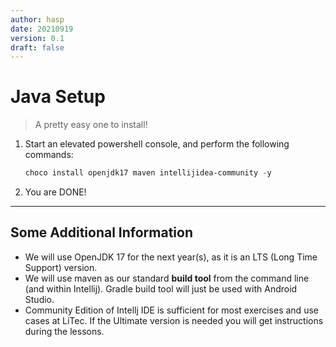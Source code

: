 ```yaml
---
author: hasp
date: 20210919
version: 0.1
draft: false
---
```


# Java Setup

> A pretty easy one to install!

1. Start an elevated powershell console, and perform the following commands:

   ```powershell
   choco install openjdk17 maven intellijidea-community -y
   ```

2. You are DONE!

---

## Some Additional Information

- We will use OpenJDK 17 for the next year(s), as it is an LTS (Long Time Support) version.
- We will use maven as our standard **build tool** from the command line (and within Intellij). Gradle build tool will just be used with Android Studio.
- Community Edition of Intellj IDE is sufficient for most exercises and use cases at LiTec. If the Ultimate version is needed you will get instructions during the lessons.
